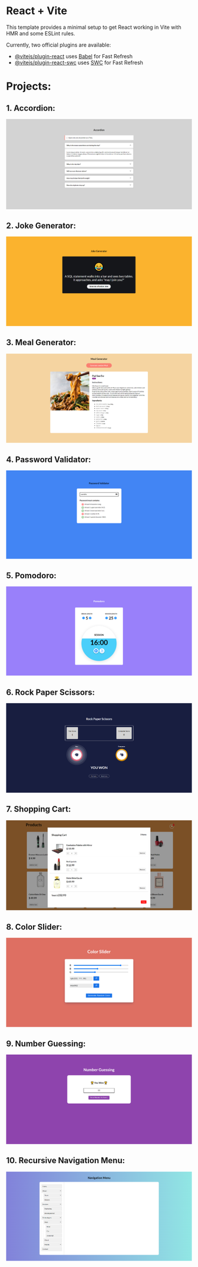 # React + Vite

This template provides a minimal setup to get React working in Vite with HMR and some ESLint rules.

Currently, two official plugins are available:

- [@vitejs/plugin-react](https://github.com/vitejs/vite-plugin-react/blob/main/packages/plugin-react/README.md) uses [Babel](https://babeljs.io/) for Fast Refresh
- [@vitejs/plugin-react-swc](https://github.com/vitejs/vite-plugin-react-swc) uses [SWC](https://swc.rs/) for Fast Refresh


# Projects:

## 1. Accordion:
![image](images/accordion.png)

## 2. Joke Generator:
![image](images/joke-generator.png)

## 3. Meal Generator:
![image](images/meal-generator.png)

## 4. Password Validator:
![image](images/password-validator.png)

## 5. Pomodoro:
![image](images/pomodoro.png)

## 6. Rock Paper Scissors:
![image](images/rock-paper-scissors.png)

## 7. Shopping Cart:
![image](images/shopping-cart.png)

## 8. Color Slider:
![image](images/color-slider.png)

## 9. Number Guessing:
![image](images/number-guessing.png)

## 10. Recursive Navigation Menu:
![image](images/navigation-menu.png)

